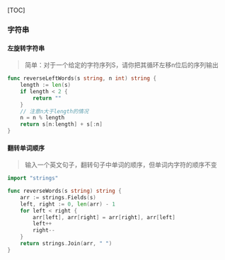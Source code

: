 [TOC]

### 字符串

#### 左旋转字符串

> 简单：对于一个给定的字符序列S，请你把其循环左移n位后的序列输出

~~~go
func reverseLeftWords(s string, n int) string {
    length := len(s)
    if length < 2 {
        return ""
    }
    // 注意n大于length的情况
    n = n % length
    return s[n:length] + s[:n]
}
~~~

#### 翻转单词顺序

> 输入一个英文句子，翻转句子中单词的顺序，但单词内字符的顺序不变

~~~go
import "strings"

func reverseWords(s string) string {
    arr := strings.Fields(s)
    left, right := 0, len(arr) - 1
    for left < right {
        arr[left], arr[right] = arr[right], arr[left]
        left++
        right--
    }
    return strings.Join(arr, " ")
}
~~~

